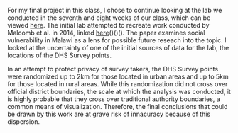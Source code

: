 
For my final project in this class, I chose to continue looking at the lab we conducted in the seventh and eight weeks of our class, which can be viewed [here](malawi.md).  The initial lab attempted to recreate work conducted by Malcomb et al. in 2014, linked [here]()()()().  The paper examines social vulnerability in Malawi as a lens for possible future reseach into the topic. I looked at the uncertainty of one of the initial sources of data for the lab, the locations of the DHS Survey points.  

In an attempt to protect privacy of survey takers, the DHS Survey points were randomized up to 2km for those located in urban areas and up to 5km for those located in rural areas.  While this randomization did not cross over official district boundaries, the scale at which the analysis was conducted, it is highly probable that they cross over traditional authority boundaries, a common means of visualization.  Therefore, the final conclusions that could be drawn by this work are at grave risk of innacuracy because of this dispersion.  
